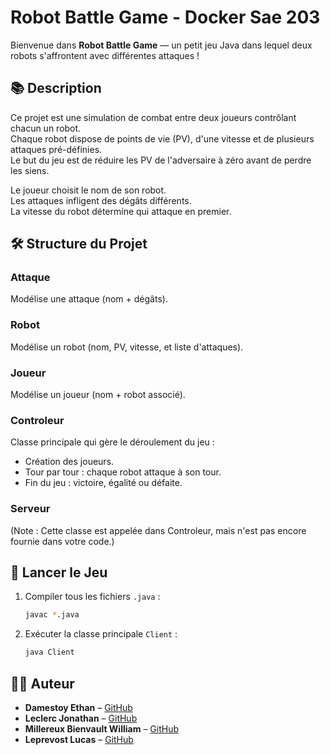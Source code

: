 # Robot Battle Game - Docker Sae 203

Bienvenue dans **Robot Battle Game** — un petit jeu Java dans lequel deux robots s'affrontent avec différentes attaques !

## 📚 Description
Ce projet est une simulation de combat entre deux joueurs contrôlant chacun un robot.  
Chaque robot dispose de points de vie (PV), d'une vitesse et de plusieurs attaques pré-définies.  
Le but du jeu est de réduire les PV de l'adversaire à zéro avant de perdre les siens.

Le joueur choisit le nom de son robot.  
Les attaques infligent des dégâts différents.  
La vitesse du robot détermine qui attaque en premier.

## 🛠️ Structure du Projet

### Attaque
Modélise une attaque (nom + dégâts).

### Robot
Modélise un robot (nom, PV, vitesse, et liste d'attaques).

### Joueur
Modélise un joueur (nom + robot associé).

### Controleur
Classe principale qui gère le déroulement du jeu :
- Création des joueurs.
- Tour par tour : chaque robot attaque à son tour.
- Fin du jeu : victoire, égalité ou défaite.

### Serveur
(Note : Cette classe est appelée dans Controleur, mais n'est pas encore fournie dans votre code.)

## 🚀 Lancer le Jeu
1. Compiler tous les fichiers `.java` :
   ```bash
   javac *.java
   ```
2. Exécuter la classe principale `Client` :
   ```bash
   java Client
   ```

## 🧑‍💻 Auteur
- **Damestoy Ethan** – [GitHub](https://github.com/damestoy)
- **Leclerc Jonathan** – [GitHub](https://github.com/leclerc)
- **Millereux Bienvault William** – [GitHub](https://github.com/william)
- **Leprevost Lucas** – [GitHub](https://github.com/lucas)

